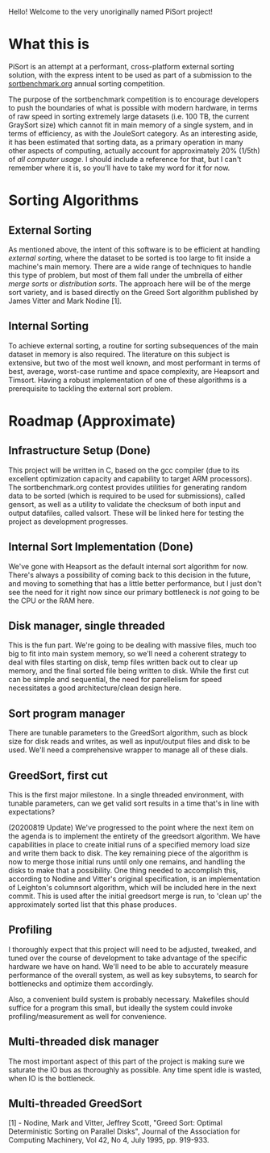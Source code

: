 Hello! Welcome to the very unoriginally named PiSort project!

# What this is

PiSort is an attempt at a performant, cross-platform external sorting solution,
with the express intent to be used as part of a submission to the
[sortbenchmark.org](http://sortbenchmark.org) annual sorting competition.

The purpose of the sortbenchmark competition is to encourage developers to push
the boundaries of what is possible with modern hardware, in terms of raw speed
in sorting extremely large datasets (i.e. 100 TB, the current GraySort size)
which cannot fit in main memory of a single system, and in terms of efficiency,
as with the JouleSort category. As an interesting aside, it has been estimated
that sorting data, as a primary operation in many other aspects of computing,
actually account for approximately 20% (1/5th) of *all computer usage*. I should
include a reference for that, but I can't remember where it is, so you'll have to 
take my word for it for now. 

# Sorting Algorithms
## External Sorting

As mentioned above, the intent of this software is to be efficient at handling
*external sorting*, where the dataset to be sorted is too large to fit inside a
machine's main memory. There are a wide range of techniques to handle this type
of problem, but most of them fall under the umbrella of either *merge sorts* or
*distribution sorts*. The approach here will be of the merge sort variety, and
is based directly on the Greed Sort algorithm published by James Vitter and Mark
Nodine [1]. 

## Internal Sorting

To achieve external sorting, a routine for sorting subsequences of the main
dataset in memory is also required. The literature on this subject is extensive,
but two of the most well known, and most performant in terms of best, average,
worst-case runtime and space complexity, are Heapsort and Timsort. Having a
robust implementation of one of these algorithms is a prerequisite to tackling
the external sort problem.

# Roadmap (Approximate) 

## Infrastructure Setup (Done)

This project will be written in C, based on the gcc compiler (due to its
excellent optimization capacity and capability to target ARM processors). The
sortbenchmark.org contest provides utilities for generating random data to be
sorted (which is required to be used for submissions), called gensort, as well
as a utility to validate the checksum of both input and output datafiles, called
valsort. These will be linked here for testing the project as development
progresses. 

## Internal Sort Implementation (Done)

We've gone with Heapsort as the default internal sort algorithm for now. There's
always a possibility of coming back to this decision in the future, and moving
to something that has a little better performance, but I just don't see the need
for it right now since our primary bottleneck is *not* going to be the CPU or
the RAM here. 

## Disk manager, single threaded

This is the fun part. We're going to be dealing with massive files, much too big
to fit into main system memory, so we'll need a coherent strategy to deal with
files starting on disk, temp files written back out to clear up memory, and the
final sorted file being written to disk. While the first cut can be simple and
sequential, the need for parellelism for speed necessitates a good
architecture/clean design here.

## Sort program manager

There are tunable parameters to the GreedSort algorithm, such as block size for
disk reads and writes, as well as input/output files and disk to be used. We'll
need a comprehensive wrapper to manage all of these dials. 

## GreedSort, first cut

This is the first major milestone. In a single threaded environment, with
tunable parameters, can we get valid sort results in a time that's in line with
expectations?

(20200819 Update) We've progressed to the point where the next item on the
agenda is to implement the entirety of the greedsort algorithm. We have
capabilities in place to create initial runs of a specified memory load size and
write them back to disk. The key remaining piece of the algorithm is now to
merge those initial runs until only one remains, and handling the disks to make
that a possibility. One thing needed to accomplish this, according to Nodine and
Vitter's original specification, is an implementation of Leighton's columnsort
algorithm, which will be included here in the next commit. This is used after
the initial greedsort merge is run, to 'clean up' the approximately sorted list
that this phase produces. 

## Profiling

I thoroughly expect that this project will need to be adjusted, tweaked, and
tuned over the course of development to take advantage of the specific hardware
we have on hand. We'll need to be able to accurately measure performance of the
overall system, as well as key subsytems, to search for bottlenecks and optimize
them accordingly. 

Also, a convenient build system is probably necessary. Makefiles should suffice
for a program this small, but ideally the system could invoke
profiling/measurement as well for convenience. 

## Multi-threaded disk manager

The most important aspect of this part of the project is making sure we saturate
the IO bus as thoroughly as possible. Any time spent idle is wasted, when IO is
the bottleneck.

## Multi-threaded GreedSort

[1] - Nodine, Mark and Vitter, Jeffrey Scott, "Greed Sort: Optimal Deterministic
Sorting on Parallel Disks", Journal of the Association for Computing Machinery,
Vol 42, No 4, July 1995, pp. 919-933. 
